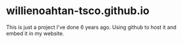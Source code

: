 # willienoahtan-tsco.github.io

This is just a project I've done 6 years ago. Using github to host it and embed it in my website.
